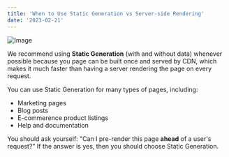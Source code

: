 ```yaml
---
title: 'When to Use Static Generation vs Server-side Rendering'
date: '2023-02-21'
---
```

![Image](https://encrypted-tbn0.gstatic.com/images?q=tbn:ANd9GcTd7qmNvoKRISESgCjwrfevr-SiuX2-xlqSnSGgL7Dgqg&s)

We recommend using **Static Generation** (with and without data) whenever possible because you page can be built once and served by CDN, which makes it much faster than having a server rendering the page on every request.

You can use Static Generation for many types of pages, including:
- Marketing pages
- Blog posts
- E-commerence product listings
- Help and documentation

You should ask yourself: "Can I pre-render this page **ahead** of a user's request?" If the answer is yes, then you should choose Static Generation.

